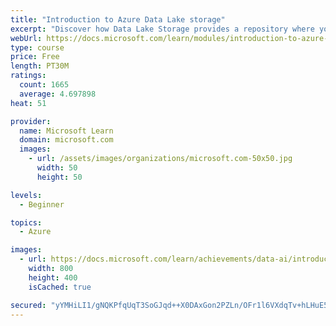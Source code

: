 ```yaml
---
title: "Introduction to Azure Data Lake storage"
excerpt: "Discover how Data Lake Storage provides a repository where you can upload and store unstructured data bringing new efficiencies to processing big data analytics."
webUrl: https://docs.microsoft.com/learn/modules/introduction-to-azure-data-lake-storage/
type: course
price: Free
length: PT30M
ratings:
  count: 1665
  average: 4.697898
heat: 51

provider:
  name: Microsoft Learn
  domain: microsoft.com
  images:
    - url: /assets/images/organizations/microsoft.com-50x50.jpg
      width: 50
      height: 50

levels:
  - Beginner

topics:
  - Azure

images:
  - url: https://docs.microsoft.com/learn/achievements/data-ai/introduction-to-azure-data-lake-storage-badge-social.png
    width: 800
    height: 400
    isCached: true

secured: "yYMHiLI1/gNQKPfqUqT3SoGJqd++X0DAxGon2PZLn/OFr1l6VXdqTv+hLHuE51V+ujbgZKhsEuq3D/7HJyF81vbM+Le2rO+mSQTeN5nW71PmXbCely6hjHkPjye5kC/mf7gpukt2qUoxL0kHE8JVi8HUZKJF7+tPgp4CskLDkJvDkAlEHuTIK9oOL4n7aW1W/p+3fTNaBiuKFseroKkRko0DLRGWpMcnBpCcyyzsT1x0KKMj28Zai4ePqXERMcXL5sHBl3C53UmxZlNsApyu8urtPzPmCwTgjUqWUy+TEgBt+NH/HgBkEfNhxF/WTFzEVezUf1oCWXJM3g+SWz0N7nXyEc28fjcG+u4LSg2Mk9YR45MQCPZr5rNFrmuDqER5rZC7YO1w5zMStn+bVXIjC+MGDiahXbaoA/EVYxPiMJY=;IEhSoJ7PmmA7Upg9Ln3XTw=="
---
```


